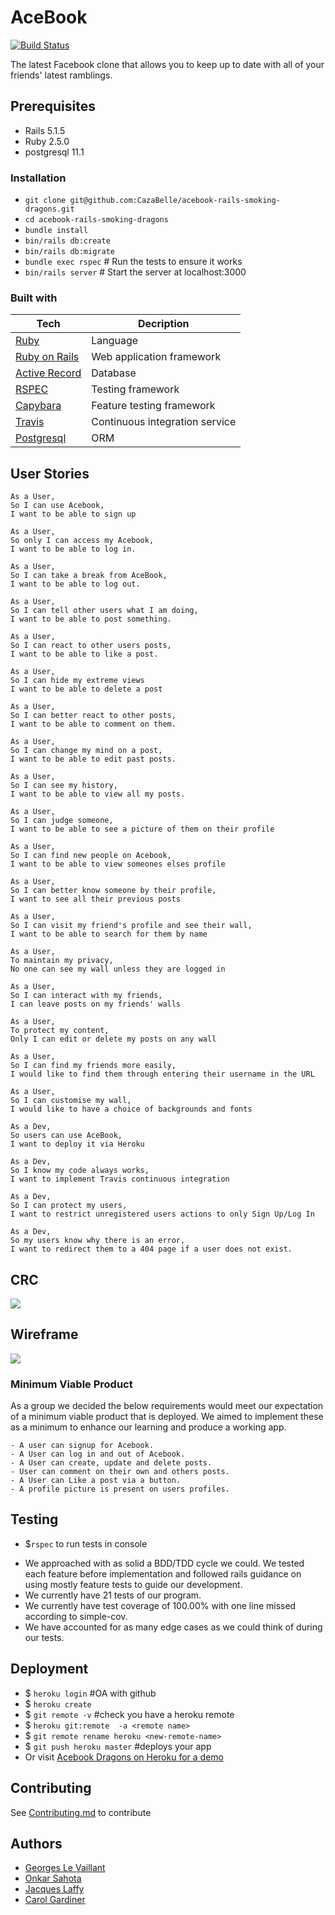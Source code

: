 # AceBook 
[![Build Status](https://travis-ci.org/CazaBelle/acebook-rails-smoking-dragons.svg?branch=master)](https://travis-ci.org/CazaBelle/acebook-rails-smoking-dragons)

The latest Facebook clone that allows you to keep up to date with all of your friends' latest ramblings.

## Prerequisites
* Rails 5.1.5
* Ruby 2.5.0
* postgresql 11.1

### Installation
* `git clone git@github.com:CazaBelle/acebook-rails-smoking-dragons.git`
* `cd acebook-rails-smoking-dragons`
* `bundle install`
* `bin/rails db:create`
* `bin/rails db:migrate`
* `bundle exec rspec` # Run the tests to ensure it works
* `bin/rails server` # Start the server at localhost:3000

### Built with
|  Tech|  Decription |   
|---|---|
|[Ruby](https://ruby-doc.org/)| Language|
|[Ruby on Rails](https://guides.rubyonrails.org/) |  Web application framework |
|[Active Record](https://guides.rubyonrails.org/active_record_basics.html)  | Database  |  
|[RSPEC](http://rspec.info/)  | Testing framework  |  
|[Capybara](http://teamcapybara.github.io/capybara/)| Feature testing framework|
|[Travis](https://travis-ci.org/)| Continuous integration service|
|[Postgresql](https://www.postgresql.org/)|ORM|

## User Stories
```
As a User,
So I can use Acebook,
I want to be able to sign up
```
```
As a User,
So only I can access my Acebook,
I want to be able to log in.
```
```
As a User,
So I can take a break from AceBook,
I want to be able to log out.
```
```
As a User,
So I can tell other users what I am doing,
I want to be able to post something.
```
```
As a User,
So I can react to other users posts,
I want to be able to like a post.
```
```
As a User,
So I can hide my extreme views
I want to be able to delete a post
```
```
As a User,
So I can better react to other posts,
I want to be able to comment on them.
```
```
As a User,
So I can change my mind on a post,
I want to be able to edit past posts.
```
```
As a User,
So I can see my history,
I want to be able to view all my posts.
```
```
As a User,
So I can judge someone,
I want to be able to see a picture of them on their profile
```
```
As a User,
So I can find new people on Acebook,
I want to be able to view someones elses profile
```
```
As a User,
So I can better know someone by their profile,
I want to see all their previous posts
```
```
As a User,
So I can visit my friend's profile and see their wall,
I want to be able to search for them by name
```
```
As a User,
To maintain my privacy,
No one can see my wall unless they are logged in
```
```
As a User,
So I can interact with my friends,
I can leave posts on my friends' walls
```
```
As a User,
To protect my content,
Only I can edit or delete my posts on any wall
```
```
As a User,
So I can find my friends more easily,
I would like to find them through entering their username in the URL
```
```
As a User,
So I can customise my wall,
I would like to have a choice of backgrounds and fonts
```
```
As a Dev,
So users can use AceBook,
I want to deploy it via Heroku
```
```
As a Dev,
So I know my code always works,
I want to implement Travis continuous integration
```
```
As a Dev,
So I can protect my users,
I want to restrict unregistered users actions to only Sign Up/Log In
```
```
As a Dev,
So my users know why there is an error,
I want to redirect them to a 404 page if a user does not exist.
```
## CRC
![](app/assets/images/CRCmodel.png)

## Wireframe
![](app/assets/images/acebook-wireframe.png)

### Minimum Viable Product
  As a group we decided the below requirements would meet our expectation of a minimum viable product that is deployed. We aimed to implement these as a minimum to enhance our learning and produce a working app.
```
- A user can signup for Acebook.
- A User can log in and out of Acebook.
- A User can create, update and delete posts.
- User can comment on their own and others posts.
- A User can Like a post via a button.
- A profile picture is present on users profiles.
```

## Testing
* $`rspec` to run tests in console
- We approached with as solid a BDD/TDD cycle we could. We tested each feature before implementation and followed rails guidance on using mostly feature tests to guide our development.
- We currently have 21 tests of our program.
- We currently have test coverage of 100.00% with one line missed according to simple-cov.
- We have accounted for as many edge cases as we could think of during our tests.

## Deployment
* $ `heroku login` #OA with github
* $ `heroku create`
* $ `git remote -v` #check you have a heroku remote
* $ `heroku git:remote  -a <remote name>`
* $ `git remote rename heroku <new-remote-name>`
* $ `git push heroku master` #deploys your app
* Or visit [Acebook Dragons on Heroku for a demo](https://acebook-dragons.herokuapp.com)

## Contributing
See [Contributing.md](https://github.com/CazaBelle/acebook-rails-smoking-dragons/blob/master/CONTRIBUTING.md) to contribute

## Authors
* [Georges Le Vaillant](https://github.com/stonefarmer9)
* [Onkar Sahota](https://github.com/OSSahota)
* [Jacques Laffy](https://github.com/jlaffbabs)
* [Carol Gardiner](https://github.com/CazaBelle?tab=repositories)
